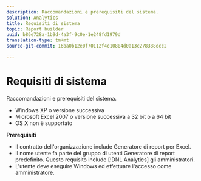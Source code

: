 ```yaml
---
description: Raccomandazioni e prerequisiti del sistema.
solution: Analytics
title: Requisiti di sistema
topic: Report builder
uuid: b86e728a-1b9d-4a3f-9c0e-1e248fd1979d
translation-type: tm+mt
source-git-commit: 16ba0b12e0f70112f4c10804d0a13c278388ecc2

---
```



# Requisiti di sistema

Raccomandazioni e prerequisiti del sistema.

* Windows XP o versione successiva
* Microsoft Excel 2007 o versione successiva a 32 bit o a 64 bit
* OS X non è supportato

**Prerequisiti**

* Il contratto dell'organizzazione include Generatore di report per Excel.
* Il nome utente fa parte del gruppo di utenti Generatore di report predefinito. Questo requisito include [!DNL Analytics] gli amministratori.
* L'utente deve eseguire Windows ed effettuare l'accesso come amministratore.


